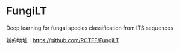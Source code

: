 # FungiLT
Deep learning for fungal species classification from ITS sequences

新的地址：https://github.com/RCTFF/FungiLT
